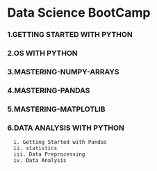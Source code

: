 
# Data Science BootCamp


### 1.GETTING STARTED WITH PYTHON
### 2.OS WITH PYTHON
### 3.MASTERING-NUMPY-ARRAYS
### 4.MASTERING-PANDAS
### 5.MASTERING-MATPLOTLIB
### 6.DATA ANALYSIS WITH PYTHON
      i. Getting Started with Pandas
      ii. statistics
      iii. Data Preprocessing
      iv. Data Analysis




